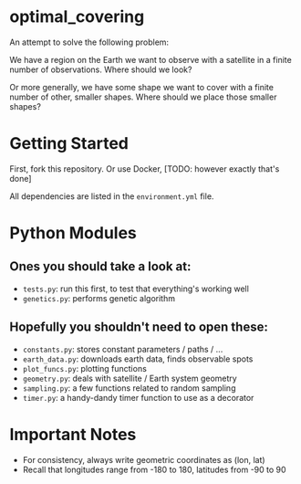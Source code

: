 # optimal_covering

An attempt to solve the following problem:

We have a region on the Earth we want to observe with a satellite in a finite
number of observations. Where should we look?

Or more generally, we have some shape we want to cover with a finite number of
other, smaller shapes. Where should we place those smaller shapes?

# Getting Started

First, fork this repository. Or use Docker, [TODO: however exactly that's done]

All dependencies are listed in the `environment.yml` file.

# Python Modules

## Ones you should take a look at:

- `tests.py`: run this first, to test that everything's working well
- `genetics.py`: performs genetic algorithm

## Hopefully you shouldn't need to open these:

- `constants.py`: stores constant parameters / paths / ...
- `earth_data.py`: downloads earth data, finds observable spots
- `plot_funcs.py`: plotting functions
- `geometry.py`: deals with satellite / Earth system geometry
- `sampling.py`: a few functions related to random sampling
- `timer.py`: a handy-dandy timer function to use as a decorator

# Important Notes

- For consistency, always write geometric coordinates as (lon, lat)
- Recall that longitudes range from -180 to 180, latitudes from -90 to 90




